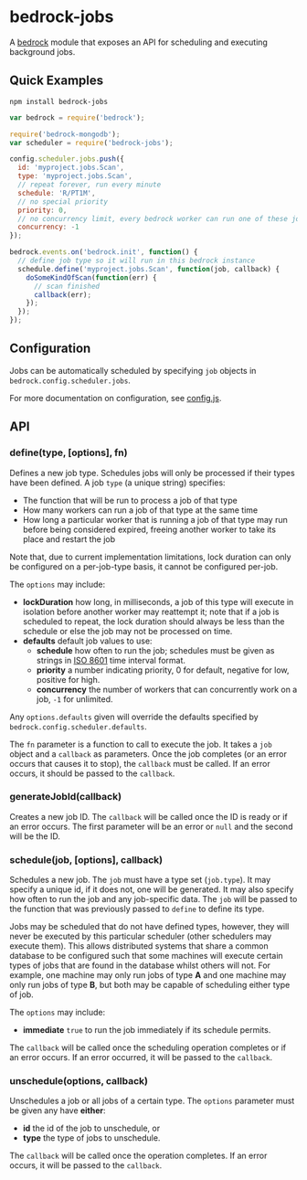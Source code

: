 # bedrock-jobs

A [bedrock][] module that exposes an API for scheduling and executing
background jobs.

## Quick Examples

```
npm install bedrock-jobs
```

```js
var bedrock = require('bedrock');

require('bedrock-mongodb');
var scheduler = require('bedrock-jobs');

config.scheduler.jobs.push({
  id: 'myproject.jobs.Scan',
  type: 'myproject.jobs.Scan',
  // repeat forever, run every minute
  schedule: 'R/PT1M',
  // no special priority
  priority: 0,
  // no concurrency limit, every bedrock worker can run one of these jobs
  concurrency: -1
});

bedrock.events.on('bedrock.init', function() {
  // define job type so it will run in this bedrock instance
  schedule.define('myproject.jobs.Scan', function(job, callback) {
    doSomeKindOfScan(function(err) {
      // scan finished
      callback(err);
    });
  });
});
```

## Configuration

Jobs can be automatically scheduled by specifying `job` objects in
`bedrock.config.scheduler.jobs`.

For more documentation on configuration, see [config.js](https://github.com/digitalbazaar/bedrock-jobs/blob/master/lib/config.js).

## API

### define(type, [options], fn)

Defines a new job type. Schedules jobs will only be processed if their types
have been defined. A job `type` (a unique string) specifies:

* The function that will be run to process a job of that type
* How many workers can run a job of that type at the same time
* How long a particular worker that is running a job of that type may run
  before being considered expired, freeing another worker to take its place
  and restart the job

Note that, due to current implementation limitations, lock duration can only
be configured on a per-job-type basis, it cannot be configured per-job.

The `options` may include:

* **lockDuration** how long, in milliseconds, a job of this type will execute
  in isolation before another worker may reattempt it; note that if a job is
  scheduled to repeat, the lock duration should always be less than the
  schedule or else the job may not be processed on time.
* **defaults** default job values to use:
  * **schedule** how often to run the job; schedules must be given as strings
    in [ISO 8601][] time interval format.
  * **priority** a number indicating priority, 0 for default, negative
    for low, positive for high.
  * **concurrency** the number of workers that can concurrently work on a job,
    `-1` for unlimited.

Any `options.defaults` given will override the defaults specified by
`bedrock.config.scheduler.defaults`.

The `fn` parameter is a function to call to execute the job. It takes a `job`
object and a `callback` as parameters. Once the job completes (or an error
occurs that causes it to stop), the `callback` must be called. If an error
occurs, it should be passed to the `callback`.

### generateJobId(callback)

Creates a new job ID. The `callback` will be called once the ID is ready or
if an error occurs. The first parameter will be an error or `null` and the
second will be the ID.

### schedule(job, [options], callback)

Schedules a new job. The `job` must have a type set (`job.type`). It may
specify a unique id, if it does not, one will be generated. It may also specify
how often to run the job and any job-specific data. The `job` will be passed
to the function that was previously passed to `define` to define its type.

Jobs may be scheduled that do not have defined types, however, they will never
be executed by this particular scheduler (other schedulers may execute them).
This allows distributed systems that share a common database to be configured
such that some machines will execute certain types of jobs that are found in
the database whilst others will not. For example, one machine may only run
jobs of type **A** and one machine may only run jobs of type **B**, but both
may be capable of scheduling either type of job.

The `options` may include:

* **immediate** `true` to run the job immediately if its schedule permits.

The `callback` will be called once the scheduling operation completes or if
an error occurs. If an error occurred, it will be passed to the `callback`.

### unschedule(options, callback)

Unschedules a job or all jobs of a certain type. The `options` parameter must
be given any have **either**:

* **id** the id of the job to unschedule, or
* **type** the type of jobs to unschedule.

The `callback` will be called once the operation completes. If an error occurs,
it will be passed to the `callback`.


[bedrock]: https://github.com/digitalbazaar/bedrock
[ISO 8601]: http://en.wikipedia.org/wiki/ISO_8601
